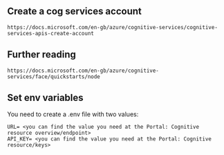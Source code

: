 ## Create a cog services account

```
https://docs.microsoft.com/en-gb/azure/cognitive-services/cognitive-services-apis-create-account
```

## Further reading

```
https://docs.microsoft.com/en-gb/azure/cognitive-services/face/quickstarts/node
```

## Set env variables

You need to create a .env file with two values:

```
URL= <you can find the value you need at the Portal: Cognitive resource overview/endpoint>
API_KEY= <you can find the value you need at the Portal: Cognitive resource/keys>
```
